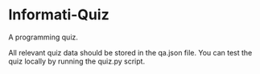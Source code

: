 Informati-Quiz
=====

A programming quiz.

All relevant quiz data should be stored in the qa.json file.
You can test the quiz locally by running the quiz.py script.
